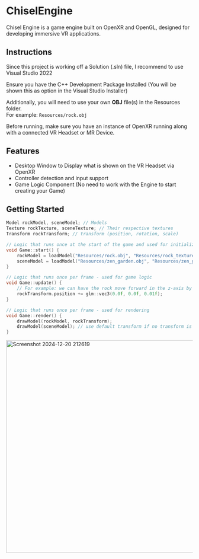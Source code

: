# ChiselEngine
Chisel Engine is a game engine built on OpenXR and OpenGL, designed for developing immersive VR applications.

## Instructions 
Since this project is working off a Solution (.sln) file, I recommend to use Visual Studio 2022

Ensure you have the C++ Development Package Installed (You will be shown this as option in the Visual Studio Installer)

Additionally, you will need to use your own **OBJ** file(s) in the Resources folder.\
For example: `Resources/rock.obj`

Before running, make sure you have an instance of OpenXR running along with a connected VR Headset or MR Device.

## Features
- Desktop Window to Display what is shown on the VR Headset via OpenXR
- Controller detection and input support
- Game Logic Component (No need to work with the Engine to start creating your Game)

## Getting Started
```C++
Model rockModel, sceneModel; // Models
Texture rockTexture, sceneTexture; // Their respective textures
Transform rockTransform; // transform (position, rotation, scale)

// Logic that runs once at the start of the game and used for initialization/declarations
void Game::start() {
	rockModel = loadModel("Resources/rock.obj", "Resources/rock_texture.jpeg");
	sceneModel = loadModel("Resources/zen_garden.obj", "Resources/zen_garden_texture.jpeg");
}

// Logic that runs once per frame - used for game logic
void Game::update() {
	// For example: we can have the rock move forward in the z-axis by .01 each frame
	rockTransform.position += glm::vec3(0.0f, 0.0f, 0.01f);
}

// Logic that runs once per frame - used for rendering
void Game::render() {
	drawModel(rockModel, rockTransform);
	drawModel(sceneModel); // use default transform if no transform is provided
}
```
<img width="574" alt="Screenshot 2024-12-20 212619" src="https://github.com/user-attachments/assets/1571482e-8adf-43cb-a148-b198c25e78cd" />






